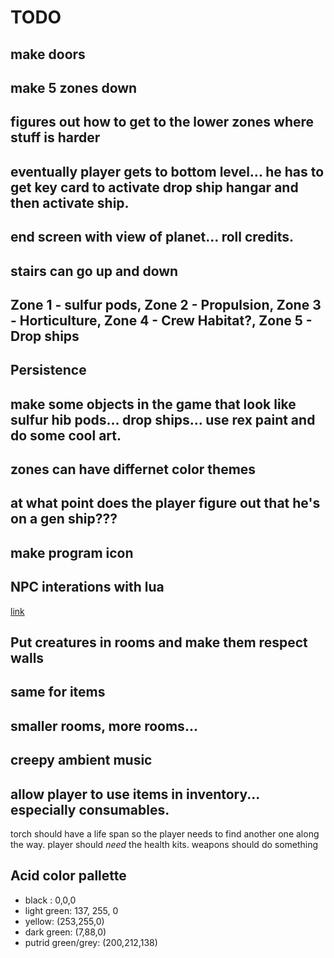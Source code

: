 #  TODO
 
## make doors

## make 5 zones down

## figures out how to get to the lower zones where stuff is harder

## eventually player gets to bottom level... he has to get key card to activate drop ship hangar and then activate ship.

## end screen with view of planet... roll credits.

## stairs can go up and down

## Zone 1 - sulfur pods, Zone 2 - Propulsion, Zone 3 - Horticulture, Zone 4 - Crew Habitat?, Zone 5 - Drop ships

## Persistence

## make some objects in the game that look like sulfur hib pods... drop ships... use rex paint and do some cool art.

## zones can have differnet color themes

## at what point does the player figure out that he's on a gen ship???

## make program icon

## NPC interations with lua

[link](https://www.raywenderlich.com/2764-how-to-make-an-rpg)

## Put creatures in rooms and make them respect walls

## same for items

## smaller rooms, more rooms...

## creepy ambient music

## allow player to use items in inventory... especially consumables.

torch should have a life span so the player needs to find another one along the way.
player should *need* the health kits.
weapons should do something

## Acid color pallette 

- black : 0,0,0
- light green: 137, 255, 0
- yellow: (253,255,0)
- dark green: (7,88,0)
- putrid green/grey:     (200,212,138)
